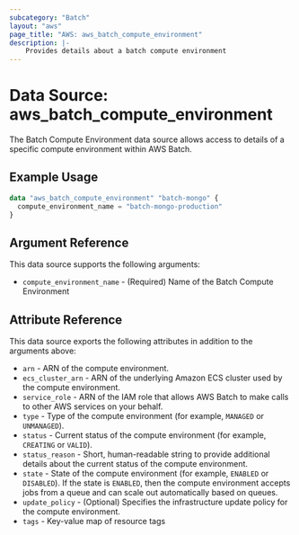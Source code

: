 ```yaml
---
subcategory: "Batch"
layout: "aws"
page_title: "AWS: aws_batch_compute_environment"
description: |-
    Provides details about a batch compute environment
---
```


# Data Source: aws_batch_compute_environment

The Batch Compute Environment data source allows access to details of a specific
compute environment within AWS Batch.

## Example Usage

```terraform
data "aws_batch_compute_environment" "batch-mongo" {
  compute_environment_name = "batch-mongo-production"
}
```

## Argument Reference

This data source supports the following arguments:

* `compute_environment_name` - (Required) Name of the Batch Compute Environment

## Attribute Reference

This data source exports the following attributes in addition to the arguments above:

* `arn` - ARN of the compute environment.
* `ecs_cluster_arn` - ARN of the underlying Amazon ECS cluster used by the compute environment.
* `service_role` - ARN of the IAM role that allows AWS Batch to make calls to other AWS services on your behalf.
* `type` - Type of the compute environment (for example, `MANAGED` or `UNMANAGED`).
* `status` - Current status of the compute environment (for example, `CREATING` or `VALID`).
* `status_reason` - Short, human-readable string to provide additional details about the current status of the compute environment.
* `state` - State of the compute environment (for example, `ENABLED` or `DISABLED`). If the state is `ENABLED`, then the compute environment accepts jobs from a queue and can scale out automatically based on queues.
* `update_policy` - (Optional) Specifies the infrastructure update policy for the compute environment.
* `tags` - Key-value map of resource tags
